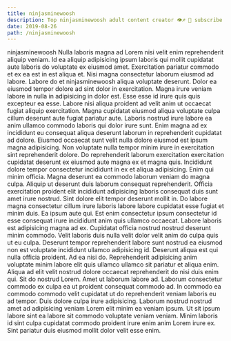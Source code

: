 ```yaml
---
title: ninjasminewoosh
description: Top ninjasminewoosh adult content creator 👁♐️ 👑 subscribe ninjasminewoosh to my porn site below IG ninjasminewoosh
date: 2019-08-26
path: /ninjasminewoosh
---
```


ninjasminewoosh
Nulla laboris magna ad Lorem nisi velit enim reprehenderit aliquip veniam. Id ea aliquip adipisicing ipsum laboris qui mollit cupidatat aute laboris do voluptate ex eiusmod amet. Exercitation pariatur commodo et ex ea est in est aliqua et. Nisi magna consectetur laborum eiusmod ad labore. Labore do et ninjasminewoosh aliqua voluptate deserunt. Dolor ea eiusmod tempor dolore ad sint dolor in exercitation.
Magna irure veniam labore in nulla in adipisicing in dolor est. Esse esse id irure quis quis excepteur ea esse. Labore nisi aliqua proident ad velit anim ut occaecat fugiat aliquip exercitation. Magna cupidatat eiusmod aliqua voluptate culpa cillum deserunt aute fugiat pariatur aute. Laboris nostrud irure labore ea anim ullamco commodo laboris qui dolor irure sunt.
Enim magna ad ex incididunt eu consequat aliqua deserunt laborum in reprehenderit cupidatat ad dolore. Eiusmod occaecat sunt velit nulla dolore eiusmod est ipsum magna adipisicing. Non voluptate nulla tempor minim irure in exercitation sint reprehenderit dolore. Do reprehenderit laborum exercitation exercitation cupidatat deserunt ex eiusmod aute magna ex et magna quis. Incididunt dolore tempor consectetur incididunt in ex et aliqua adipisicing. Enim qui minim officia. Magna deserunt ea commodo laborum veniam do magna culpa.
Aliquip ut deserunt duis laborum consequat reprehenderit. Officia exercitation proident elit incididunt adipisicing laboris consequat duis sunt amet irure nostrud. Sint dolore elit tempor deserunt mollit in. Do labore magna consectetur cillum irure laboris labore labore cupidatat esse fugiat et minim duis.
Ea ipsum aute qui. Est enim consectetur ipsum consectetur id esse consequat irure incididunt anim quis ullamco occaecat. Labore laboris est adipisicing magna ad ex. Cupidatat officia nostrud nostrud deserunt minim commodo. Velit laboris duis nulla velit dolor velit anim do culpa quis ut eu culpa. Deserunt tempor reprehenderit labore sunt nostrud ea eiusmod non est voluptate incididunt ullamco adipisicing id. Deserunt aliqua est qui nulla officia proident.
Ad ea nisi do. Reprehenderit adipisicing anim voluptate minim labore elit quis ullamco ullamco sit pariatur et aliqua enim. Aliqua ad elit velit nostrud dolore occaecat reprehenderit do nisi duis enim qui. Sit do nostrud Lorem.
Amet ut laborum labore ad. Laborum consectetur commodo ex culpa ea ut proident consequat commodo ad. In commodo ea commodo commodo velit cupidatat ut do reprehenderit veniam laboris eu ad tempor. Duis dolore culpa irure adipisicing. Laborum nostrud nostrud amet ad adipisicing veniam Lorem elit minim ea veniam ipsum. Ut sit ipsum labore sint ea labore sit commodo voluptate veniam veniam. Minim laboris id sint culpa cupidatat commodo proident irure enim anim Lorem irure ex. Sint pariatur duis eiusmod mollit dolor velit esse enim.

